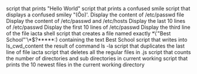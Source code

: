 script that prints "Hello World"
script that prints a confused smile
script that displays a confused smiley "(Ôo)'.
Display the content of /etc/passwd file
Display the content of /etc/passwd and /etc/hosts
Display the last 10 lines of /etc/passwd
Display the first 10 lines of /etc/passwd
Display the third line of the file iacta
shell script that creates a file named exactly \*\\'"Best School"\'\\*$\?\*\*\*\*\*:) containing the text Best School
script that writes into ls_cwd_content the result of command ls -la
script that duplicates the last line of file iacta
script that deletes all the regular files in .js
script that counts the number of directories and sub directories in current working
script that prints the 10 newest files in the current working directory 
